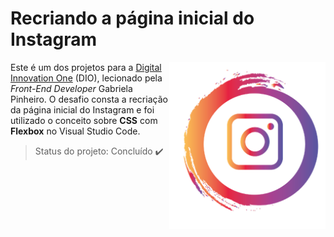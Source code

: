 # Recriando a página inicial do Instagram

<img src="imagens/instagram.png" alt="instagram" width="250" align="right" />Este é um dos projetos para a <u>Digital Innovation One</u> (DIO), lecionado pela *Front-End Developer* Gabriela Pinheiro. O desafio consta a recriação da página inicial do Instagram e foi utilizado o conceito sobre **CSS** com **Flexbox** no Visual Studio Code.



> Status do projeto:  Concluído :heavy_check_mark: